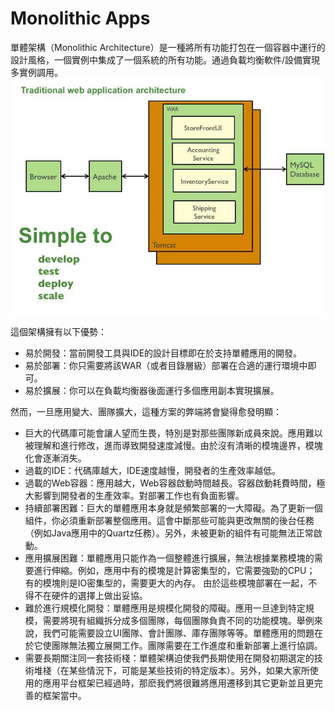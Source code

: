 # Monolithic Apps
單體架構（Monolithic Architecture）是一種將所有功能打包在一個容器中運行的設計風格，一個實例中集成了一個系統的所有功能。通過負載均衡軟件/設備實現多實例調用。
![image](./images/monolithic.png)

這個架構擁有以下優勢：
* 易於開發：當前開發工具與IDE的設計目標即在於支持單體應用的開發。
* 易於部署：你只需要將該WAR（或者目錄層級）部署在合適的運行環境中即可。
* 易於擴展：你可以在負載均衡器後面運行多個應用副本實現擴展。


然而，一旦應用變大、團隊擴大，這種方案的弊端將會變得愈發明顯：
* 巨大的代碼庫可能會讓人望而生畏，特別是對那些團隊新成員來說。應用難以被理解和進行修改，進而導致開發速度減慢。由於沒有清晰的模塊邊界，模塊化會逐漸消失。
* 過載的IDE：代碼庫越大，IDE速度越慢，開發者的生產效率越低。
* 過載的Web容器：應用越大，Web容器啟動時間越長。容器啟動耗費時間，極大影響到開發者的生產效率。對部署工作也有負面影響。
* 持續部署困難：巨大的單體應用本身就是頻繁部署的一大障礙。為了更新一個組件，你必須重新部署整個應用。這會中斷那些可能與更改無關的後台任務（例如Java應用中的Quartz任務）。另外，未被更新的組件有可能無法正常啟動。
* 應用擴展困難：單體應用只能作為一個整體進行擴展，無法根據業務模塊的需要進行伸縮。例如，應用中有的模塊是計算密集型的，它需要強勁的CPU； 有的模塊則是IO密集型的，需要更大的內存。 由於這些模塊部署在一起，不得不在硬件的選擇上做出妥協。
* 難於進行規模化開發：單體應用是規模化開發的障礙。應用一旦達到特定規模，需要將現有組織拆分成多個團隊，每個團隊負責不同的功能模塊。舉例來說，我們可能需要設立UI團隊、會計團隊、庫存團隊等等。單體應用的問題在於它使團隊無法獨立展開工作。團隊需要在工作進度和重新部署上進行協調。
* 需要長期關注同一套技術棧：單體架構迫使我們長期使用在開發初期選定的技術堆棧（在某些情況下，可能是某些技術的特定版本）。另外，如果大家所使用的應用平台框架已經過時，那麽我們將很難將應用遷移到其它更新並且更完善的框架當中。